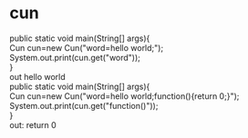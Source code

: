 # cun

public static void main(String[] args){<br>
    Cun cun=new Cun("word=hello world;");<br>
    System.out.print(cun.get("word"));<br>
}<br>
out hello world<br>
public static void main(String[] args){<br>
    Cun cun=new Cun("word=hello world;function(){return 0;}");<br>
    System.out.print(cun.get("function()"));<br>
}<br>
out: return 0<br>

